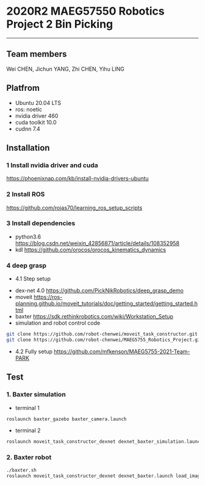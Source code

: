 # 2020R2 MAEG57550 Robotics Project 2 Bin Picking
------

## Team members
Wei CHEN, Jichun YANG, Zhi CHEN, Yihu LING

## Platfrom
+ Ubuntu 20.04 LTS
+ ros: noetic 
+ nvidia driver 460
+ cuda toolkit 10.0
+ cudnn 7.4

## Installation

### 1 Install nvidia driver and cuda
https://phoenixnap.com/kb/install-nvidia-drivers-ubuntu

### 2 Install ROS
https://github.com/rojas70/learning_ros_setup_scripts

### 3 Install dependencies
+ python3.6
https://blog.csdn.net/weixin_42856871/article/details/108352958
+ kdl
https://github.com/orocos/orocos_kinematics_dynamics

### 4 deep grasp
+ 4.1 Step setup
- dex-net 4.0
https://github.com/PickNikRobotics/deep_grasp_demo
- moveit
https://ros-planning.github.io/moveit_tutorials/doc/getting_started/getting_started.html
- baxter
https://sdk.rethinkrobotics.com/wiki/Workstation_Setup
- simulation and robot control code 
```bash
git clone https://github.com/robot-chenwei/moveit_task_constructor.git
git clone https://github.com/robot-chenwei/MAEG5755_Robotics_Project.git
```
+ 4.2 Fully setup
https://github.com/mfkenson/MAEG5755-2021-Team-PARK

## Test

### 1. Baxter simulation
+ terminal 1
```bash
roslaunch baxter_gazebo baxter_camera.launch
```
+ terminal 2
```bash
roslaunch moveit_task_constructor_dexnet dexnet_baxter_simulation.launch load_image:=false
```

### 2. Baxter robot
```bash
./baxter.sh
roslaunch moveit_task_constructor_dexnet dexnet_baxter.launch load_image:=false
```
